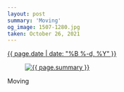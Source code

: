 ```yaml
---
layout: post
summary: 'Moving'
og_image: 1507-1280.jpg
taken: October 26, 2021
---
```


<div class="post">
 <time>
  <a href="/1507">
   {{ page.date | date: "%B %-d, %Y" }}
  </a>
 </time>
 <a href="/1507">
  <figure data-taken="10/26/2021">
   <img alt="{{ page.summary }}" sizes="(min-width: 700px) 50vw, calc(100vw - 2rem)" src="{{ site.assets_url }}/1507-640.jpg" srcset="{{ site.assets_url }}/1507-320.jpg 320w, {{ site.assets_url }}/1507-640.jpg 640w, {{ site.assets_url }}/1507-960.jpg 960w, {{ site.assets_url }}/1507-1280.jpg 1280w"/>
  </figure>
 </a>
 <span>
  Moving
 </span>
</div>
